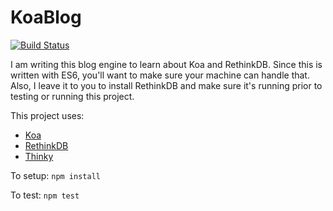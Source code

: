 # KoaBlog

[![Build Status](https://travis-ci.org/tortillaj/Koa-Blog.svg?branch=master)](https://travis-ci.org/tortillaj/Koa-Blog)

I am writing this blog engine to learn about Koa and RethinkDB. Since this is written with ES6, you'll want to make sure your machine can handle that. Also, I leave it to you to install RethinkDB and make sure it's running prior to testing or running this project.

This project uses:
- [Koa](http://koajs.com/)
- [RethinkDB](https://www.rethinkdb.com/)
- [Thinky](http://thinky.io)

To setup: `npm install`

To test: `npm test`
